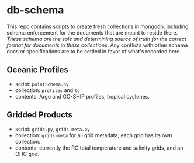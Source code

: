 # db-schema

This repo contains scripts to create fresh collections in mongodb, including schema enforcement for the documents that are meant to reside there. *These schema are the sole and determining source of truth for the correct format for documents in these collections*. Any conflicts with other schema docs or specifications are to be settled in favor of what's recorded here.

## Oceanic Profiles

 - script: `pointSchema.py`
 - collection: `profiles` and `tc`
 - contents: Argo and GO-SHIP profiles, tropical cyclones.

## Gridded Products

 - script: `grids.py`, `grids-meta.py`
 - collection: `grids-meta` for all grid metadata; each grid has its own collection.
 - contents: currently the RG total temperature and salinity grids, and an OHC grid.
